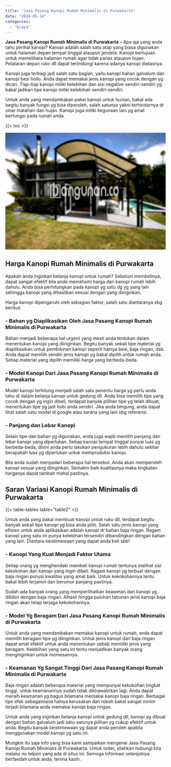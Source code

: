 ```yaml
---
title: "Jasa Pasang Kanopi Rumah Minimalis di Purwakarta"
date: "2024-05-14"
categories: 
  - "biaya"
---
```


**Jasa Pasang Kanopi Rumah Minimalis di Purwakarta** – Apa aja yang anda tahu perihal kanopi? Kanopi adalah salah satu atap yang biasa digunakan untuk halaman depan tempat tinggal ataupun jendela. Kanopi bertujuan untuk memelihara halaman rumah agar tidak panas ataupun hujan. Pelataran depan ruko dll dapat terlindungi karena adanya kanopi diatasnya.

Kanopi juga terbagi jadi salah satu bagian, yaitu kanopi bahan galvalum dan kanopi besi hollo. Anda dapat memakai jenis kanopi yang cocok dengan yg dicari. Tiap-tiap kanopi miliki kelebihan dan sisi negative sendiri-sendiri yg bakal jadikan tipe kanopi miliki kelebihan sendiri-sendiri.

Untuk anda yang mendambakan pakai kanopi untuk hunian, bakal ada begitu banyak fungsi yg bisa diperoleh, salah satunya yakni terhindarnya dr sinar matahari dan hujan. Kanopi juga miliki kegunaan lain yg amat berfungsi pada rumah anda.

{{< toc >}}

![Jasa Pasang Kanopi Rumah Minimalis di Purwakarta](/images/harga-kanopi-minimalis-64.png)

## Harga Kanopi Rumah Minimalis di Purwakarta

Apakah anda inginkan belanja kanopi untuk rumah? Sebelum membelinya, dapat sangat efektif bila anda memahami harga dari kanopi rumah lebih dahulu. Anda bisa perhitungkan pada kanopi yg satu dg yg yang lain sehingga kanopi yang dihasilkan sesuai dengan yang diinginkan.

Harga kanopi dipengaruhi oleh sebagian faktor, salah satu diantaranya sbg berikut:

### \- Bahan yg Diaplikasikan Oleh Jasa Pasang Kanopi Rumah Minimalis di Purwakarta

Bahan menjadi beberapa hal urgent yang mesti anda tentukan dalam menentukan kanopi yang diinginkan. Begitu banyak sekali tipe material yg diaplikasikan untuk pembikinan kanopi seperti halnya besi, baja ringan, dsb. Anda dapat memilih sendiri jenis kanopi yg bakal dipilih untuk rumah anda. Setiap material yang dipilih memiliki harga yang berbeda-beda.

### \- Model Kanopi Dari Jasa Pasang Kanopi Rumah Minimalis di Purwakarta

Model kanopi terhitung menjadi salah satu penentu harga yg perlu anda tahu di dalam belanja kanopi untuk gedung dll. Anda bisa memilih tipe yang cocok dengan yg ingin dibeli, terdapat banyak pilihan tipe yg telah dibuat, menentukan tipe yg jadi hobi anda sendiri. Jika anda bingung, anda dapat lihat salah satu model di google atau sarana yang lain sbg referensi.

### \- Panjang dan Lebar Kanopi

Selain tipe dan bahan yg digunakan, anda juga wajib memilih panjang dan lebar kanopi yang diperlukan. Setiap kanopi tempat tinggal punyai luas yg berbeda-beda, disini anda perlu lakukan pengukuran lebih dahulu sekitar berapakah luas yg diperlukan untuk memproduksi kanopi.

Bila anda sudah menyadari beberapa hal tersebut. Anda akan memperoleh kanopi sesuai yang diinginkan. Semakin baik kualitasnya maka tingkatan harganya dapat tambah mahal pastinya.

## Saran Variasi Kanopi Rumah Minimalis di Purwakarta

{{< table-tables table="table2" >}}

Untuk anda yang bakal membuat kanopi untuk ruko dll, terdapat begitu banyak sekali tipe kanopi yg bisa anda pilih. Salah satu jenis kanopi yang efisien untuk anda aplikasikan adalah kanopi dr bahan baja ringan. Ragam kanopi yang satu ini punya kelebihan tersendiri dibandingkan dengan bahan yang lain. Diantara keistimewaan yang dapat anda beli sbb!

### \- Kanopi Yang Kuat Menjadi Faktor Utama

Setiap orang yg menghendaki membeli kanopi rumah tentunya melihat sisi kekokohan dari kanopi yang ingin dibeli. Ragam kanopi yg terbuat dengan baja ringan punyai kwalitas yang amat baik. Untuk kekokohannya tentu bakal lebih terjamin dan berumur panjang pastinya.

Sudah ada banyak orang yang memperlihatkan keawetan dari kanopi yg dibikin dengan baja ringan. Alhasil hingga puluhan tahunan jenis kanopi baja ringan akan tetap terjaga kekokohannya.

### \- Model Yg Beragam Dari Jasa Pasang Kanopi Rumah Minimalis di Purwakarta

Untuk anda yang mendambakan memakai kanopi untuk rumah, anda dapat memilih beragam tipe yg diinginkan. Untuk jenis kanopi dari baja ringan dapat amat efektif untuk anda menentukan sebab memiliki jenis yang beragam. Kelebihan yang satu ini tentu menjadikan banyak orang menginginkan untuk memesannya.

### \- Keamanan Yg Sangat Tinggi Dari Jasa Pasang Kanopi Rumah Minimalis di Purwakarta

Baja ringan adalah beberapa material yang mempunyai kekokohan tingkat tinggi, untuk keamanannya sudah tidak dikhawatirkan lagi. Anda dapat meraih keamanan yg bagus bilamana memakai kanopi baja ringan. Berbagai tipe efek sebagaimana halnya kerusakan dan roboh bakal sangat minim terjadi bilamana anda memakai kanopi baja ringan.

Untuk anda yang inginkan belanja kanopi untuk gedung dll, kanopi yg dibuat dengan bahan galvalum jadi satu-satunya pilihan yg cukup efektif untuk anda. Begitu banyak keistimewaan yg dapat anda peroleh apabila menggunakan model kanopi yg satu ini.

Mungkin itu saja info yang bisa kami sampaikan mengenai Jasa Pasang Kanopi Rumah Minimalis di Purwakarta. Untuk order, silahkan hubungi kita melalui no telpon yang ada di situs ini. Semoga informasi selanjutnya berfaedah untuk anda, terima kasih.
